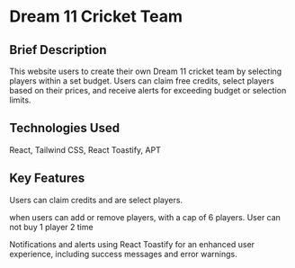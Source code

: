 # Dream 11 Cricket Team

## Brief Description
<P>This website users to create their own Dream 11 cricket team by selecting players within a set budget. Users can claim free credits, select players based on their prices, and receive alerts for exceeding budget or selection limits. </p>

## Technologies Used
<P>React, Tailwind CSS, React Toastify, APT</P>

## Key Features
<P>Users can claim credits and are select players.</P>
<P>when users can add or remove players, with a cap of 6 players. User can not buy 1 player 2 time</P>
<P>Notifications and alerts using React Toastify for an enhanced user experience, including success messages and error warnings.</P>